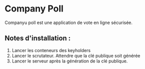 # Company Poll
Companyu poll est une application de vote en ligne sécurisée.
## Notes d'installation :
1. Lancer les conteneurs des keyholders
2. Lancer le scrutateur. Attendre que la clé publique soit générée
3. Lancer le serveur après la génération de la clé publique.
